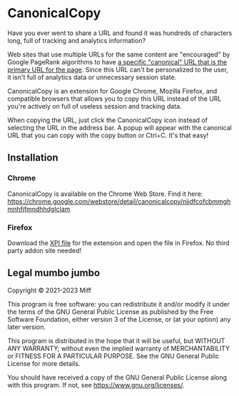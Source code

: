 # CanonicalCopy

Have you ever went to share a URL and found it was hundreds of characters long,
full of tracking and analytics information?

Web sites that use multiple URLs for the same content are "encouraged" by Google
PageRank algorithms to have [a specific "canonical" URL that is the primary URL
for the page](https://www.semrush.com/blog/canonical-url-guide/). Since this
URL can't be personalized to the user, it isn't full of analytics data or
unnecessary session state.

CanonicalCopy is an extension for Google Chrome, Mozilla Firefox, and compatible
browsers that allows you to copy this URL instead of the URL you're actively on
full of useless session and tracking data.

When copying the URL, just click the CanonicalCopy icon instead of selecting
the URL in the address bar. A popup will appear with the canonical URL that you
can copy with the copy button or Ctrl+C. It's that easy!

## Installation

### Chrome

CanonicalCopy is available on the Chrome Web Store. Find it here:
https://chrome.google.com/webstore/detail/canonicalcopy/njjdfcofcbmmghmnhfjfmndhhdglclam

### Firefox

Download the [XPI file](https://github.com/MiffOttah/CanonicalCopy/releases/download/1.0.1/CanonicalCopy.xpi)
for the extension and open the file in Firefox. No third party addon site needed!

## Legal mumbo jumbo

Copyright © 2021-2023 Miff

This program is free software: you can redistribute it and/or modify
it under the terms of the GNU General Public License as published by
the Free Software Foundation, either version 3 of the License, or
(at your option) any later version.

This program is distributed in the hope that it will be useful,
but WITHOUT ANY WARRANTY; without even the implied warranty of
MERCHANTABILITY or FITNESS FOR A PARTICULAR PURPOSE.  See the
GNU General Public License for more details.

You should have received a copy of the GNU General Public License
along with this program.  If not, see https://www.gnu.org/licenses/.
